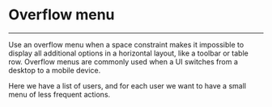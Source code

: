 # Overflow menu
---
Use an overflow menu when a space constraint makes it impossible to display all additional options in a horizontal layout, like a toolbar or table row. Overflow menus are commonly used when a UI switches from a desktop to a mobile device.

Here we have a list of users, and for each user we want to have a small menu of less frequent actions.